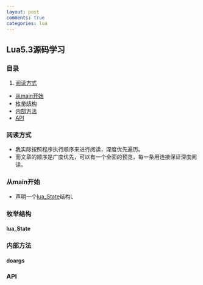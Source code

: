```yaml
---
layout: post
comments: true
categories: lua
---
```

## Lua5.3源码学习

### 目录
1. [阅读方式](#阅读方式)
- [从main开始](#从main开始)
- [枚举结构](#枚举结构)
- [内部方法](#内部方法)
- [API](#api)

### 阅读方式
- 我实际按照程序执行顺序来进行阅读，深度优先遍历。
- 而文章的顺序是广度优先，可以有一个全面的预览，每一条用连接保证深度阅读。

### 从main开始
- 声明一个[lua_State](#lua_state)结构L

### 枚举结构
#### lua_State

### 内部方法
#### doargs

### API
